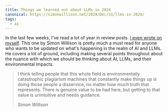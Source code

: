```yaml
---
title: Things we learned out about LLMs in 2024
canonical: https://simonwillison.net/2024/Dec/31/llms-in-2024/
tags:
  - ai
---
```


In the last few weeks, I've read a lot of year in review posts. [I even wrote on myself](https://fershad.com/writing/2024-in-review/). This one by Simon Willison is pretty much a must read for anyone who wants to be updated on what's happening in the realm of AI and LLMs. He covers a lot of ground, including making several points throughout about the nuance with which we should be thinking about AI, LLMs, and their environmental impacts.

> I think telling people that this whole field is environmentally catastrophic plagiarism machines that constantly make things up is doing those people a disservice, no matter how much truth that represents. There is genuine value to be had here, but getting to that value is unintuitive and needs guidance.
>
> <cite>Simon Willison</cite>
